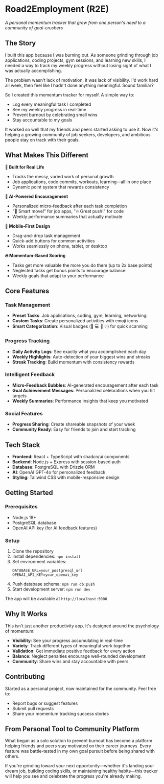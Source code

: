 # Road2Employment (R2E)

*A personal momentum tracker that grew from one person's need to a community of goal-crushers*

## The Story

I built this app because I was burning out. As someone grinding through job applications, coding projects, gym sessions, and learning new skills, I needed a way to track my weekly progress without losing sight of what I was actually accomplishing.

The problem wasn't lack of motivation, it was lack of visibility. I'd work hard all week, then feel like I hadn't done anything meaningful. Sound familiar?

So I created this momentum tracker for myself. A simple way to:
- Log every meaningful task I completed
- See my weekly progress in real-time  
- Prevent burnout by celebrating small wins
- Stay accountable to my goals

It worked so well that my friends and peers started asking to use it. Now it's helping a growing community of job seekers, developers, and ambitious people stay on track with their goals.

## What Makes This Different

**🎯 Built for Real Life**
- Tracks the messy, varied work of personal growth
- Job applications, code commits, workouts, learning—all in one place
- Dynamic point system that rewards consistency

**🧠 AI-Powered Encouragement**  
- Personalized micro-feedback after each task completion
- "🧠 Smart move!" for job apps, "🔥 Great push!" for code
- Weekly performance summaries that actually motivate

**📱 Mobile-First Design**
- Drag-and-drop task management
- Quick-add buttons for common activities
- Works seamlessly on phone, tablet, or desktop

**🔥 Momentum-Based Scoring**
- Tasks get more valuable the more you do them (up to 2x base points)
- Neglected tasks get bonus points to encourage balance
- Weekly goals that adapt to your performance

## Core Features

### Task Management
- **Preset Tasks**: Job applications, coding, gym, learning, networking
- **Custom Tasks**: Create personalized activities with emoji icons
- **Smart Categorization**: Visual badges (💼 💻 💪 💡) for quick scanning

### Progress Tracking
- **Daily Activity Logs**: See exactly what you accomplished each day
- **Weekly Highlights**: Auto-detection of your biggest wins and streaks
- **Streak Tracking**: Build momentum with consistency rewards

### Intelligent Feedback
- **Micro-Feedback Bubbles**: AI-generated encouragement after each task
- **Goal Achievement Messages**: Personalized celebrations when you hit targets
- **Weekly Summaries**: Performance insights that keep you motivated

### Social Features
- **Progress Sharing**: Create shareable snapshots of your week
- **Community Ready**: Easy for friends to join and start tracking

## Tech Stack

- **Frontend**: React + TypeScript with shadcn/ui components
- **Backend**: Node.js + Express with session-based auth
- **Database**: PostgreSQL with Drizzle ORM
- **AI**: OpenAI GPT-4o for personalized feedback
- **Styling**: Tailwind CSS with mobile-responsive design

## Getting Started

### Prerequisites
- Node.js 18+
- PostgreSQL database
- OpenAI API key (for AI feedback features)

### Setup
1. Clone the repository
2. Install dependencies: `npm install`
3. Set environment variables:
   ```
   DATABASE_URL=your_postgresql_url
   OPENAI_API_KEY=your_openai_key
   ```
4. Push database schema: `npm run db:push`
5. Start development server: `npm run dev`

The app will be available at `http://localhost:5000`

## Why It Works

This isn't just another productivity app. It's designed around the psychology of momentum:

- **Visibility**: See your progress accumulating in real-time
- **Variety**: Track different types of meaningful work together
- **Validation**: Get immediate positive feedback for every action
- **Balance**: Neglect penalties encourage well-rounded development
- **Community**: Share wins and stay accountable with peers

## Contributing

Started as a personal project, now maintained for the community. Feel free to:
- Report bugs or suggest features
- Submit pull requests
- Share your momentum tracking success stories

## From Personal Tool to Community Platform

What began as a solo solution to prevent burnout has become a platform helping friends and peers stay motivated on their career journeys. Every feature was battle-tested in my own goal pursuit before being shared with others.

If you're grinding toward your next opportunity—whether it's landing your dream job, building coding skills, or maintaining healthy habits—this tracker will help you see and celebrate the progress you're already making.

